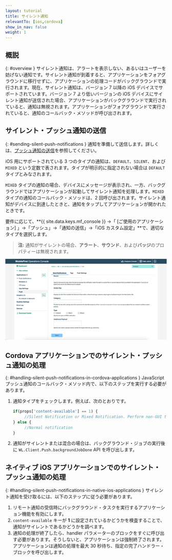 ```yaml
---
layout: tutorial
title: サイレント通知
relevantTo: [ios,cordova]
show_in_nav: false
weight: 1
---
```

<!-- NLS_CHARSET=UTF-8 -->
## 概説
{: #overview }
サイレント通知は、アラートを表示しない、あるいはユーザーを妨げない通知です。サイレント通知が到着すると、アプリケーションをフォアグラウンドに移行せずに、アプリケーションの処理コードがバックグラウンドで実行されます。現在、サイレント通知は、バージョン 7 以降の iOS デバイスでサポートされています。バージョン 7 より低いバージョンの iOS デバイスにサイレント通知が送信された場合、アプリケーションがバックグラウンドで実行されていると、通知は無視されます。アプリケーションがフォアグラウンドで実行されていると、通知のコールバック・メソッドが呼び出されます。

## サイレント・プッシュ通知の送信
{: #sending-silent-push-notifications }
通知を準備して送信します。詳しくは、[プッシュ通知の送信](../../sending-notifications)を参照してください。

iOS 用にサポートされている 3 つのタイプの通知は、`DEFAULT`、`SILENT`、および `MIXED` という定数で表されます。タイプが明示的に指定されない場合は `DEFAULT` タイプとみなされます。

`MIXED` タイプの通知の場合、デバイスにメッセージが表示され、一方、バックグラウンドではアプリケーションが起動してサイレント通知を処理します。`MIXED` タイプの通知のコールバック・メソッドは、2 回呼び出されます。サイレント通知がデバイスに到達したときと、通知をタップしてアプリケーションが開かれたときです。

要件に応じて、**{{ site.data.keys.mf_console }} →「 [ご使用のアプリケーション] 」→「プッシュ」→「通知の送信」→「iOS カスタム設定」**で、適切なタイプを選択します。 

> **注:** 通知がサイレントの場合、**アラート**、**サウンド**、および**バッジ**のプロパティーは無視されます。

![{{ site.data.keys.mf_console }} での iOS サイレント通知の通知タイプの設定](notification-type-for-silent-notifications.png)

## Cordova アプリケーションでのサイレント・プッシュ通知の処理
{: #handling-silent-push-notifications-in-cordova-applications }
JavaScript プッシュ通知のコールバック・メソッド内で、以下のステップを実行する必要があります。

1. 通知タイプをチェックします。例えば、次のとおりです。

   ```javascript
   if(props['content-available'] == 1) {
        //Silent Notification or Mixed Notification. Perform non-GUI tasks here.
   } else {
        //Normal notification
   }
   ```

2. 通知がサイレントまたは混合の場合は、バックグラウンド・ジョブの実行後に `WL.Client.Push.backgroundJobDone` API を呼び出します。

## ネイティブ iOS アプリケーションでのサイレント・プッシュ通知の処理
{: #handling-silent-push-notifications-in-native-ios-applications }
サイレント通知を受け取るには、以下のステップに従う必要があります。

1. リモート通知の受信時にバックグラウンド・タスクを実行するアプリケーション機能を有効にします。
2. `content-available` キーが **1** に設定されているかどうかを検査することで、通知がサイレントであるかどうかを調べます。
3. 通知の処理が終了したら、handler パラメーターのブロックをすぐに呼び出す必要があります。そうしないと、アプリケーションは強制終了されます。アプリケーションは通知の処理を最大 30 秒待ち、指定の完了ハンドラー・ブロックを呼び出します。
